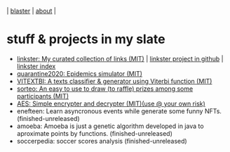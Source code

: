 | [blaster](blaster.md) | [about](about.md) | 

# stuff & projects in my slate

* [linkster: My curated collection of links (MIT)](https://rafaelaznar.github.io/linkster/) | [linkster project in github](https://github.com/rafaelaznar/linkster) | [linkster index](https://github.com/rafaelaznar/linkster/blob/main/README.md)
* [quarantine2020: Epidemics simulator (MIT)](https://rafaelaznar.github.io/quarantine2020/)
* [VITEXTBI: A texts classifier & generator using Viterbi function (MIT)](https://rafaelaznar.github.io/vitextbi/)
* [sorteo: An easy to use to draw (to raffle) prizes among some participants (MIT)](https://rafaelaznar.github.io/sorteo/)
* [AES: Simple encrypter and decrypter (MIT)(use @ your own risk)](https://rafaelaznar.github.io/aes/)
* enefteen: Learn asyncronous events while generate some funny NFTs. (finished-unreleased)
* amoeba: Amoeba is just a genetic algorithm developed in java to aproximate points by functions. (finished-unreleased)
* soccerpedia: soccer scores analysis (finished-unreleased)

<!--
## posts examples

* [first post](posts/2023.01.23.01.md)
* [second post](posts/2023.01.23.02.md)
-->
